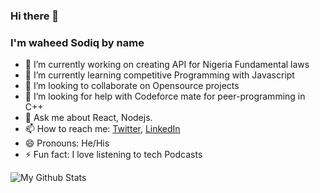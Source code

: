 ### Hi there 👋
### I'm waheed Sodiq by name
- 🔭 I’m currently working on creating API for Nigeria Fundamental laws
- 🌱 I’m currently learning competitive Programming with Javascript
- 👯 I’m looking to collaborate on Opensource projects
- 🤔 I’m looking for help with Codeforce mate for peer-programming in C++
- 💬 Ask me about React, Nodejs.
- 📫 How to reach me: [Twitter](https://github.com/Waheed_Sodiq_AL), [LinkedIn](https://www.linkedin.com/in/waheed-sodiq-70456b200)
- 😄 Pronouns: He/His
- ⚡ Fun fact: I love listening to tech Podcasts

![My Github Stats](https://github-readme-stats.vercel.app/api?username=Sideeq12&&show_icons=true&title_color=FFA500&&icons_color=bb2acf&text_color=daf7dc&bg_color=151515)
